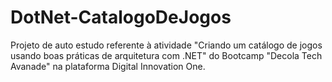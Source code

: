 # DotNet-CatalogoDeJogos
Projeto de auto estudo referente à atividade "Criando um catálogo de jogos usando boas práticas de arquitetura com .NET" do Bootcamp "Decola Tech Avanade" na plataforma Digital Innovation One. 
